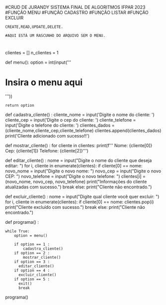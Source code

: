 #CRUD DE JURANDY SISTEMA FINAL DE ALGORITMOS IFPAR 2023 
    #FUNÇÃO MENU
    #FUNÇÃO CADASTRO
    #FUNÇÃO LISTAR
    #FUNÇÃO EXCLUIR

    CREATE,READ,UPDATE,DELETE.

    #AQUI ESTÁ UM RASCUNHO DO ARQUIVO SEM O MENU.

  #
  clientes = []
n_clientes = 1

def menu():
    option = int(input('''
# Insira o menu aqui
'''))
    
    return option

def cadastra_cliente() :
    cliente_nome = input('Digite o nome do cliente: ')
    cliente_cep = input('Digite o cep do cliente: ')
    cliente_telefone = input('Digite o telefone do cliente: ')
    clientes_dados = (cliente_nome,cliente_cep,cliente_telefone)
    clientes.append(clientes_dados)
    print('Cliente adicionado com sucesso!!')

def mostrar_cliente() :
    for cliente in clientes:
      print(f'''
      Nome: {cliente[0]}
      Cep: {cliente[1]}
      Telefone: {cliente[2]}''')

def editar_cliente() :
    nome = input("Digite o nome do cliente que deseja editar: ")
    for i, cliente in enumerate(clientes):
        if cliente[0] == nome:
            novo_nome = input("Digite o novo nome: ")
            novo_cep = input("Digite o novo CEP: ")
            novo_telefone = input("Digite o novo telefone: ")
            clientes[i] = (novo_nome, novo_cep, novo_telefone)
            print("Informações do cliente atualizadas com sucesso.")
            break
    else:
        print("Cliente não encontrado.")

def excluir_cliente() :
    nome = input("Digite qual cliente você quer excluir: ")
    for i, cliente in enumerate(clientes):
        if cliente[0] == nome:
            clientes.pop(i)
            print("Cliente excluído com sucesso.")
            break
    else:
        print("Cliente não encontrado.")                               


def programa() :

    while True:
        option = menu()

        if option == 1 :
            cadastra_cliente()
        if option == 2 :
            mostrar_cliente()
        if option == 3 :
          editar_cliente()
        if option == 4 :
          excluir_cliente()
        if option == 5 :
          exit()
          break

programa()
